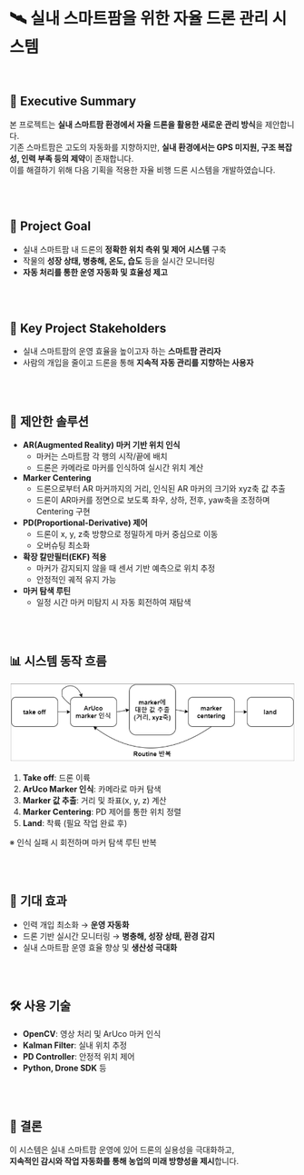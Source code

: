
# 🛰️ 실내 스마트팜을 위한 자율 드론 관리 시스템

<br>

## 🧩 Executive Summary

본 프로젝트는 **실내 스마트팜 환경에서 자율 드론을 활용한 새로운 관리 방식**을 제안합니다.  
기존 스마트팜은 고도의 자동화를 지향하지만, **실내 환경에서는 GPS 미지원, 구조 복잡성, 인력 부족 등의 제약**이 존재합니다.  
이를 해결하기 위해 다음 기획을 적용한 자율 비행 드론 시스템을 개발하였습니다.

<br><br>

## 🎯 Project Goal

- 실내 스마트팜 내 드론의 **정확한 위치 측위 및 제어 시스템** 구축
- 작물의 **성장 상태, 병충해, 온도, 습도** 등을 실시간 모니터링
- **자동 처리를 통한 운영 자동화 및 효율성 제고**

<br><br>

## 👥 Key Project Stakeholders

- 실내 스마트팜의 운영 효율을 높이고자 하는 **스마트팜 관리자**
- 사람의 개입을 줄이고 드론을 통해 **지속적 자동 관리를 지향하는 사용자**

<br><br>

## 🚀 제안한 솔루션
- **AR(Augmented Reality) 마커 기반 위치 인식**
  - 마커는 스마트팜 각 행의 시작/끝에 배치
  - 드론은 카메라로 마커를 인식하여 실시간 위치 계산
- **Marker Centering**
  - 드론으로부터 AR 마커까지의 거리, 인식된 AR 마커의 크기와 xyz축 값 추출
  - 드론이 AR마커를 정면으로 보도록 좌우, 상하, 전후, yaw축을 조정하며 Centering 구현
- **PD(Proportional-Derivative) 제어**
  - 드론이 x, y, z축 방향으로 정밀하게 마커 중심으로 이동
  - 오버슈팅 최소화
- **확장 칼만필터(EKF) 적용**
  - 마커가 감지되지 않을 때 센서 기반 예측으로 위치 추정
  - 안정적인 궤적 유지 가능
- **마커 탐색 루틴**
  - 일정 시간 마커 미탐지 시 자동 회전하여 재탐색

<br><br>

## 📊 시스템 동작 흐름

![드론 루틴 흐름도](assets/drone_flow_chart.png)

1. **Take off**: 드론 이륙
2. **ArUco Marker 인식**: 카메라로 마커 탐색
3. **Marker 값 추출**: 거리 및 좌표(x, y, z) 계산
4. **Marker Centering**: PD 제어를 통한 위치 정렬
5. **Land**: 착륙 (필요 작업 완료 후)

※ 인식 실패 시 회전하며 마커 탐색 루틴 반복

<br><br>

## 🌱 기대 효과

- 인력 개입 최소화 → **운영 자동화**
- 드론 기반 실시간 모니터링 → **병충해, 성장 상태, 환경 감지**
- 실내 스마트팜 운영 효율 향상 및 **생산성 극대화**

<br><br>

## 🛠️ 사용 기술

- **OpenCV**: 영상 처리 및 ArUco 마커 인식
- **Kalman Filter**: 실내 위치 추정
- **PD Controller**: 안정적 위치 제어
- **Python, Drone SDK** 등

<br><br>

## 📌 결론

이 시스템은 실내 스마트팜 운영에 있어 드론의 실용성을 극대화하고,  
**지속적인 감시와 작업 자동화를 통해 농업의 미래 방향성을 제시**합니다.
